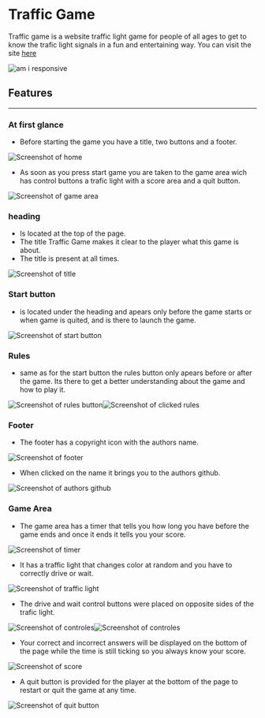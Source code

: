 # Traffic Game

Traffic game is a website traffic light game for people of all ages to get to know the trafic light signals in a fun and entertaining way. You can visit the site [here](https://joelleongfeller.github.io/traffic-light-game/)

![am i responsive](assets/images/am-i-responsive.PNG)


## Features

---

### At first glance
- Before starting the game you have a title, two buttons and a footer.

![Screenshot of home](assets/images/home.jpg)

- As soon as you press start game you are taken to the game area wich has control buttons a trafic light with a score area and a quit button. 

![Screenshot of game area](assets/images/game-area.jpg)

### heading
- Is located at the top of the page.
- The title Traffic Game makes it clear to the player what this game is about.
- The title is present at all times.


![Screenshot of title](assets/images/title-light-game.jpg)

### Start button
- is located under the heading and apears only before the game starts or when game is quited, and is there to launch the game.


![Screenshot of start button](assets/images/start-btn.jpg)

### Rules 
- same as for the start button the rules button only apears before or after the game. Its there to get a better understanding about the game and how to play it.


![Screenshot of rules button](assets/images/rules-btn.jpg)![Screenshot of clicked rules](assets/images/rules-clicked.jpg)

### Footer
- The footer has a copyright icon with the authors name.


![Screenshot of footer](assets/images/footer.jpg)


- When clicked on the name it brings you to the authors github.


![Screenshot of authors github](assets/images/github.jpg)


### Game Area 
- The game area has a timer that tells you how long you have before the game ends and once it ends it tells you your score.


![Screenshot of timer](assets/images/timer.jpg)


- It has a traffic light that changes color at random and you have to correctly drive or wait.


![Screenshot of traffic light](assets/images/t-light.jpg)


- The drive and wait control buttons were placed on opposite sides of the trafic light.


![Screenshot of controles](assets/images/drive.jpg)![Screenshot of controles](assets/images/wait.jpg)


- Your correct and incorrect answers will be displayed on the bottom of the page while the time is still ticking so you always know your score.


![Screenshot of score](assets/images/score.jpg) 


- A quit button is provided for the player at the bottom of the page to restart or quit the game at any time.


![Screenshot of quit button](assets/images/quit-game.jpg) 
